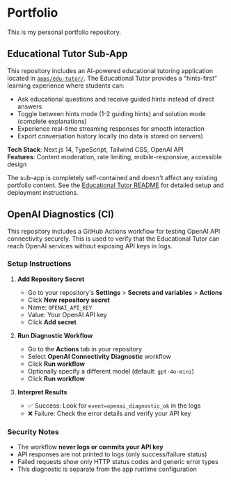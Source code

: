 # Portfolio

This is my personal portfolio repository.

## Educational Tutor Sub-App

This repository includes an AI-powered educational tutoring application located in [`apps/edu-tutor/`](./apps/edu-tutor/). The Educational Tutor provides a "hints-first" learning experience where students can:

- Ask educational questions and receive guided hints instead of direct answers
- Toggle between hints mode (1-2 guiding hints) and solution mode (complete explanations)  
- Experience real-time streaming responses for smooth interaction
- Export conversation history locally (no data is stored on servers)

**Tech Stack**: Next.js 14, TypeScript, Tailwind CSS, OpenAI API  
**Features**: Content moderation, rate limiting, mobile-responsive, accessible design  

The sub-app is completely self-contained and doesn't affect any existing portfolio content. See the [Educational Tutor README](./apps/edu-tutor/README.md) for detailed setup and deployment instructions.

## OpenAI Diagnostics (CI)

This repository includes a GitHub Actions workflow for testing OpenAI API connectivity securely. This is used to verify that the Educational Tutor can reach OpenAI services without exposing API keys in logs.

### Setup Instructions

1. **Add Repository Secret**
   - Go to your repository's **Settings** > **Secrets and variables** > **Actions**
   - Click **New repository secret**
   - Name: `OPENAI_API_KEY`
   - Value: Your OpenAI API key
   - Click **Add secret**

2. **Run Diagnostic Workflow**
   - Go to the **Actions** tab in your repository
   - Select **OpenAI Connectivity Diagnostic** workflow
   - Click **Run workflow**
   - Optionally specify a different model (default: `gpt-4o-mini`)
   - Click **Run workflow**

3. **Interpret Results**
   - ✅ Success: Look for `event=openai_diagnostic_ok` in the logs
   - ❌ Failure: Check the error details and verify your API key

### Security Notes

- The workflow **never logs or commits your API key**
- API responses are not printed to logs (only success/failure status)
- Failed requests show only HTTP status codes and generic error types
- This diagnostic is separate from the app runtime configuration